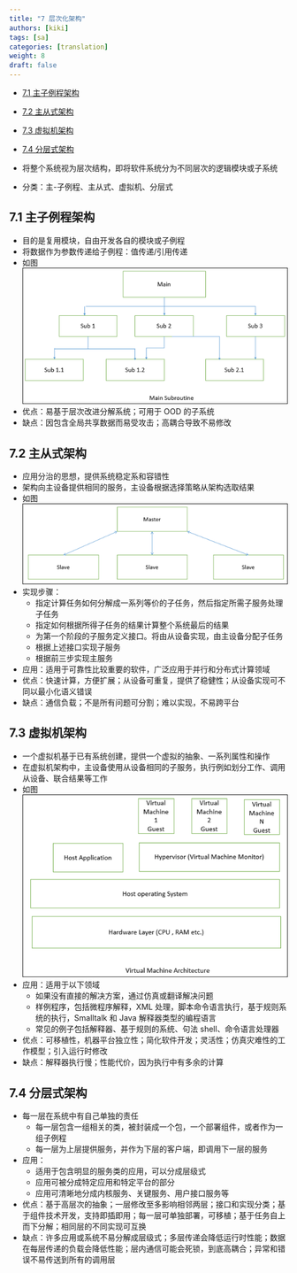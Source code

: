 ```yaml
---
title: "7 层次化架构"
authors: [kiki]
tags: [sa]
categories: [translation]
weight: 8
draft: false
---
```


- [7.1 主子例程架构](#71-%e4%b8%bb%e5%ad%90%e4%be%8b%e7%a8%8b%e6%9e%b6%e6%9e%84)
- [7.2 主从式架构](#72-%e4%b8%bb%e4%bb%8e%e5%bc%8f%e6%9e%b6%e6%9e%84)
- [7.3 虚拟机架构](#73-%e8%99%9a%e6%8b%9f%e6%9c%ba%e6%9e%b6%e6%9e%84)
- [7.4 分层式架构](#74-%e5%88%86%e5%b1%82%e5%bc%8f%e6%9e%b6%e6%9e%84)

- 将整个系统视为层次结构，即将软件系统分为不同层次的逻辑模块或子系统
- 分类：主-子例程、主从式、虚拟机、分层式

## 7.1 主子例程架构

- 目的是复用模块，自由开发各自的模块或子例程
- 将数据作为参数传递给子例程：值传递/引用传递
- 如图![主-子例程架构](ref/main_subroutine.jpg)
- 优点：易基于层次改进分解系统；可用于 OOD 的子系统
- 缺点：因包含全局共享数据而易受攻击；高耦合导致不易修改

## 7.2 主从式架构

- 应用分治的思想，提供系统稳定系和容错性
- 架构向主设备提供相同的服务，主设备根据选择策略从架构选取结果
- 如图![主从式架构](ref/master_slave.jpg)
- 实现步骤：
  - 指定计算任务如何分解成一系列等价的子任务，然后指定所需子服务处理子任务
  - 指定如何根据所得子任务的结果计算整个系统最后的结果
  - 为第一个阶段的子服务定义接口。将由从设备实现，由主设备分配子任务
  - 根据上述接口实现子服务
  - 根据前三步实现主服务
- 应用：适用于可靠性比较重要的软件，广泛应用于并行和分布式计算领域
- 优点：快速计算，方便扩展；从设备可重复，提供了稳健性；从设备实现可不同以最小化语义错误
- 缺点：通信负载；不是所有问题可分割；难以实现，不易跨平台

## 7.3 虚拟机架构

- 一个虚拟机基于已有系统创建，提供一个虚拟的抽象、一系列属性和操作
- 在虚拟机架构中，主设备使用从设备相同的子服务，执行例如划分工作、调用从设备、联合结果等工作
- 如图![虚拟机架构](ref/virtual_machine_architecture.jpg)
- 应用：适用于以下领域
  - 如果没有直接的解决方案，通过仿真或翻译解决问题
  - 样例程序，包括微程序解释，XML 处理，脚本命令语言执行，基于规则系统的执行，Smalltalk 和 Java 解释器类型的编程语言
  - 常见的例子包括解释器、基于规则的系统、句法 shell、命令语言处理器
- 优点：可移植性，机器平台独立性；简化软件开发；灵活性；仿真灾难性的工作模型；引入运行时修改
- 缺点：解释器执行慢；性能代价，因为执行中有多余的计算

## 7.4 分层式架构

- 每一层在系统中有自己单独的责任
  - 每一层包含一组相关的类，被封装成一个包，一个部署组件，或者作为一组子例程
  - 每一层为上层提供服务，并作为下层的客户端，即调用下一层的服务
- 应用：
  - 适用于包含明显的服务类的应用，可以分成层级式
  - 应用可被分成特定应用和特定平台的部分
  - 应用可清晰地分成内核服务、关键服务、用户接口服务等
- 优点：基于高层次的抽象；一层修改至多影响相邻两层；接口和实现分类；基于组件技术开发，支持即插即用；每一层可单独部署，可移植；基于任务自上而下分解；相同层的不同实现可互换
- 缺点：许多应用或系统不易分解成层级式；多层传递会降低运行时性能；数据在每层传递的负载会降低性能；层内通信可能会死锁，到底高耦合；异常和错误不易传送到所有的调用层
